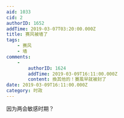 ```yaml
---
aid: 1033
cid: 2
authorID: 1652
addTime: 2019-03-07T03:20:00.000Z
title: 赛风被墙了
tags:
    - 赛风
    - 墙
comments:
    -
        authorID: 1624
        addTime: 2019-03-09T16:11:00.000Z
        content: 換其他的！賽風早就被封了
date: 2019-03-09T16:11:00.000Z
category: 时政
---
```


因为两会敏感时期？
